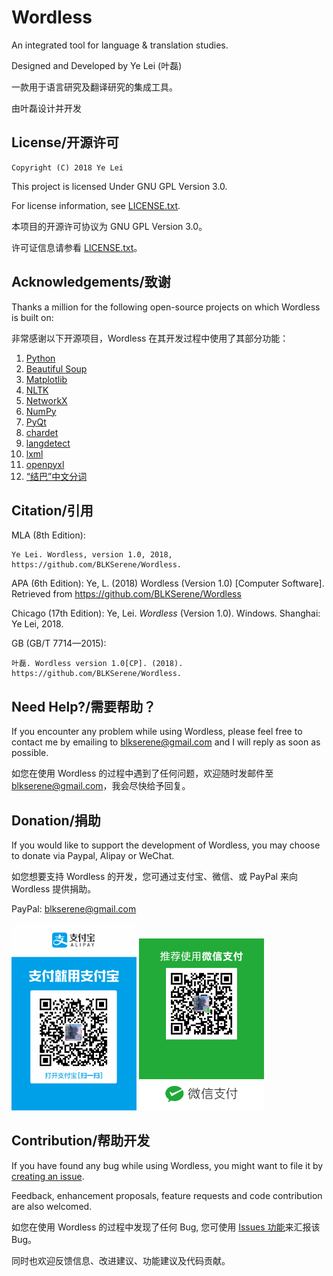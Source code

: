 # Wordless
An integrated tool for language & translation studies.

Designed and Developed by Ye Lei (叶磊)

一款用于语言研究及翻译研究的集成工具。

由叶磊设计并开发

## License/开源许可
    Copyright (C) 2018 Ye Lei

This project is licensed Under GNU GPL Version 3.0.

For license information, see [LICENSE.txt](https://github.com/BLKSerene/Wordless/blob/master/LICENSE.txt).

本项目的开源许可协议为 GNU GPL Version 3.0。

许可证信息请参看 [LICENSE.txt](https://github.com/BLKSerene/Wordless/blob/master/LICENSE.txt)。

## Acknowledgements/致谢
Thanks a million for the following open-source projects on which Wordless is built on:

非常感谢以下开源项目，Wordless 在其开发过程中使用了其部分功能：

1. [Python](https://www.python.org/)
2. [Beautiful Soup](https://www.crummy.com/software/BeautifulSoup/)
3. [Matplotlib](https://matplotlib.org/)
4. [NLTK](http://www.nltk.org/)
5. [NetworkX](http://networkx.github.io/)
6. [NumPy](http://www.numpy.org/)
7. [PyQt](https://www.riverbankcomputing.com/software/pyqt/intro)
8. [chardet](https://github.com/chardet/chardet)
9. [langdetect](https://github.com/Mimino666/langdetect)
10. [lxml](https://lxml.de/)
11. [openpyxl](https://openpyxl.readthedocs.io/en/stable/#)
12. [“结巴”中文分词](https://github.com/fxsjy/jieba)

## Citation/引用
MLA (8th Edition):

    Ye Lei. Wordless, version 1.0, 2018, https://github.com/BLKSerene/Wordless.

APA (6th Edition):
    Ye, L. (2018) Wordless (Version 1.0) [Computer Software]. Retrieved from https://github.com/BLKSerene/Wordless

Chicago (17th Edition):
    Ye, Lei. <i>Wordless</i> (Version 1.0). Windows. Shanghai: Ye Lei, 2018.

GB (GB/T 7714—2015):

    叶磊. Wordless version 1.0[CP]. (2018). https://github.com/BLKSerene/Wordless.

## Need Help?/需要帮助？
If you encounter any problem while using Wordless, please feel free to contact me by emailing to blkserene@gmail.com and I will reply as soon as possible.

如您在使用 Wordless 的过程中遇到了任何问题，欢迎随时发邮件至 blkserene@gmail.com，我会尽快给予回复。

## Donation/捐助
If you would like to support the development of Wordless, you may choose to donate via Paypal, Alipay or WeChat.

如您想要支持 Wordless 的开发，您可通过支付宝、微信、或 PayPal 来向 Wordless 提供捐助。

PayPal: [blkserene@gmail.com](https://www.paypal.com/myaccount/transfer/homepage/send)

<img src=https://github.com/BLKSerene/Wordless/blob/master/images/Alipay.jpg width="200"> <img src=https://github.com/BLKSerene/Wordless/blob/master/images/WeChat.png alt="WeChat" width="200">

## Contribution/帮助开发
If you have found any bug while using Wordless, you might want to file it by [creating an issue](https://github.com/BLKSerene/Wordless/issues).

Feedback, enhancement proposals, feature requests and code contribution are also welcomed.

如您在使用 Wordless 的过程中发现了任何 Bug, 您可使用 [Issues 功能](https://github.com/BLKSerene/Wordless/issues)来汇报该 Bug。

同时也欢迎反馈信息、改进建议、功能建议及代码贡献。
